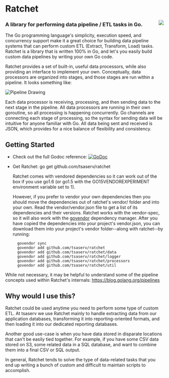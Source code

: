 # Ratchet

<img align="right" src="http://assets1.tsaserv.com/random/the-ratchet.png" style="margin-left:20px">

### A library for performing data pipeline / ETL tasks in Go.

The Go programming language's simplicity, execution speed, and concurrency support make it a great choice for building data pipeline systems that can perform custom ETL (Extract, Transform, Load) tasks. Ratchet is a library that is written 100% in Go, and let's you easily build custom data pipelines by writing your own Go code.

Ratchet provides a set of built-in, useful data processors, while also providing
an interface to implement your own. Conceptually, data processors are organized
into stages, and those stages are run within a pipeline. It looks something like:

![Pipeline Drawing](http://assets1.tsaserv.com/random/ratchet-pipeline-concept.png)

Each data processor is receiving, processing, and then sending data to the next stage in the pipeline. All data processors are running in their own goroutine, so all processing is happening concurrently. Go channels are connecting each stage of processing, so the syntax for sending data will be intuitive for anyone familiar with Go. All data being sent and received is JSON, which provides for a nice balance of flexibility and consistency.

## Getting Started

- Check out the full Godoc reference:
 [![GoDoc](https://godoc.org/github.com/tsaserv/ratchet?status.svg)](https://godoc.org/github.com/tsaserv/ratchet)
- Get Ratchet:
      go get github.com/tsaserv/ratchet

  Ratchet comes with vendored dependencies so it can work out of the box if you use go1.6 (or go1.5 with the GO15VENDOREXPERIMENT environment variable
  set to 1).
  
  However, if you prefer to vendor your own dependencies then you should move the dependencies out of ratchet's vendor/ folder and into your
  own. Read the vendor/vendor.json file to get a list of its dependencies and their versions. Ratchet works with the vendor-spec, so it will also work 
  with the [govendor](https://github.com/kardianos/govendor) dependency manager. After you have copied the dependencies into your project's vendor.json,
  you can download them into your project's vendor folder--along with ratchet--by running:

        govendor sync
        govendor add github.com/tsaserv/ratchet
        govendor add github.com/tsaserv/ratchet/data
        govendor add github.com/tsaserv/ratchet/logger
        govendor add github.com/tsaserv/ratchet/processors
        govendor add github.com/tsaserv/ratchet/util

While not necessary, it may be helpful to understand
some of the pipeline concepts used within Ratchet's internals: https://blog.golang.org/pipelines

## Why would I use this?

Ratchet could be used anytime you need to perform some type of custom ETL. At tsaserv we use Ratchet mainly to handle extracting data from our application databases, transforming it into reporting-oriented formats, and then loading it into our dedicated reporting databases.

Another good use-case is when you have data stored in disparate locations that can't be easily tied together. For example, if you have some CSV data stored on S3, some related data in a SQL database, and want to combine them into a final CSV or SQL output.

In general, Ratchet tends to solve the type of data-related tasks that you end up writing a bunch of custom and difficult to maintain scripts to accomplish.
